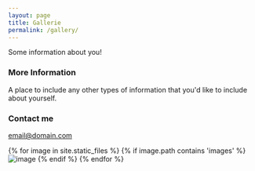 ```yaml
---
layout: page
title: Gallerie
permalink: /gallery/
---
```


Some information about you!

### More Information

A place to include any other types of information that you'd like to include about yourself.

### Contact me

[email@domain.com](mailto:email@domain.com)

{% for image in site.static_files %}
    {% if image.path contains 'images' %}
        <img src="{{ site.baseurl }}{{ image.path }}" alt="image" />
    {% endif %}
{% endfor %}

